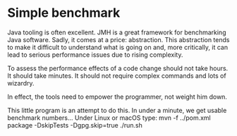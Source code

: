 # Simple benchmark

Java tooling is often excellent. JMH is a great framework for benchmarking Java software.
Sadly, it comes at a price: abstraction. This abstraction tends to make it difficult
to understand what is going on and, more critically, it can lead to serious performance
issues due to rising complexity.

To assess the performance effects of a code change should not take hours. It should take
minutes. It should not require complex commands and lots of wizardry. 

In effect, the tools need to empower the programmer, not weight him down.

This little program is an attempt to do this. In under a minute, we get usable benchmark
numbers... Under Linux or macOS type:
     mvn -f ../pom.xml package -DskipTests -Dgpg.skip=true
     ./run.sh

